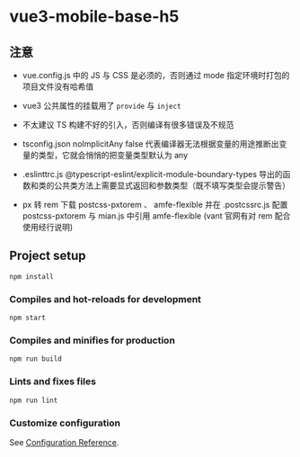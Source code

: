 # vue3-mobile-base-h5

## 注意

- vue.config.js 中的 JS 与 CSS 是必须的，否则通过 mode 指定环境时打包的项目文件没有哈希值

- vue3 公共属性的挂载用了 `provide` 与 `inject`

- 不太建议 TS 构建不好的引入，否则编译有很多错误及不规范

- tsconfig.json noImplicitAny false 代表编译器无法根据变量的用途推断出变量的类型，它就会悄悄的把变量类型默认为 any

- .eslinttrc.js @typescript-eslint/explicit-module-boundary-types 导出的函数和类的公共类方法上需要显式返回和参数类型（既不填写类型会提示警告）

- px 转 rem 下载 postcss-pxtorem 、 amfe-flexible 并在 .postcssrc.js 配置 postcss-pxtorem 与 mian.js 中引用 amfe-flexible (vant 官网有对 rem 配合使用经行说明)

## Project setup

```
npm install
```

### Compiles and hot-reloads for development

```
npm start
```

### Compiles and minifies for production

```
npm run build
```

### Lints and fixes files

```
npm run lint
```

### Customize configuration

See [Configuration Reference](https://cli.vuejs.org/config/).
